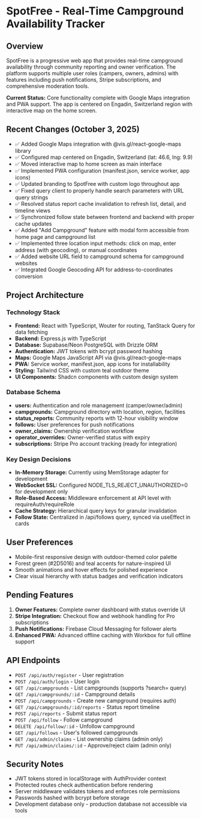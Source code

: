 # SpotFree - Real-Time Campground Availability Tracker

## Overview
SpotFree is a progressive web app that provides real-time campground availability through community reporting and owner verification. The platform supports multiple user roles (campers, owners, admins) with features including push notifications, Stripe subscriptions, and comprehensive moderation tools.

**Current Status:** Core functionality complete with Google Maps integration and PWA support. The app is centered on Engadin, Switzerland region with interactive map on the home screen.

## Recent Changes (October 3, 2025)
- ✅ Added Google Maps integration with @vis.gl/react-google-maps library
- ✅ Configured map centered on Engadin, Switzerland (lat: 46.6, lng: 9.9)
- ✅ Moved interactive map to home screen as main interface
- ✅ Implemented PWA configuration (manifest.json, service worker, app icons)
- ✅ Updated branding to SpotFree with custom logo throughout app
- ✅ Fixed query client to properly handle search parameters with URL query strings
- ✅ Resolved status report cache invalidation to refresh list, detail, and timeline views
- ✅ Synchronized follow state between frontend and backend with proper cache updates
- ✅ Added "Add Campground" feature with modal form accessible from home page and campground list
- ✅ Implemented three location input methods: click on map, enter address (with geocoding), or manual coordinates
- ✅ Added website URL field to campground schema for campground websites
- ✅ Integrated Google Geocoding API for address-to-coordinates conversion

## Project Architecture

### Technology Stack
- **Frontend:** React with TypeScript, Wouter for routing, TanStack Query for data fetching
- **Backend:** Express.js with TypeScript
- **Database:** Supabase/Neon PostgreSQL with Drizzle ORM
- **Authentication:** JWT tokens with bcrypt password hashing
- **Maps:** Google Maps JavaScript API via @vis.gl/react-google-maps
- **PWA:** Service worker, manifest.json, app icons for installability
- **Styling:** Tailwind CSS with custom teal outdoor theme
- **UI Components:** Shadcn components with custom design system

### Database Schema
- **users:** Authentication and role management (camper/owner/admin)
- **campgrounds:** Campground directory with location, region, facilities
- **status_reports:** Community reports with 12-hour visibility window
- **follows:** User preferences for push notifications
- **owner_claims:** Ownership verification workflow
- **operator_overrides:** Owner-verified status with expiry
- **subscriptions:** Stripe Pro account tracking (ready for integration)

### Key Design Decisions
- **In-Memory Storage:** Currently using MemStorage adapter for development
- **WebSocket SSL:** Configured NODE_TLS_REJECT_UNAUTHORIZED=0 for development only
- **Role-Based Access:** Middleware enforcement at API level with requireAuth/requireRole
- **Cache Strategy:** Hierarchical query keys for granular invalidation
- **Follow State:** Centralized in /api/follows query, synced via useEffect in cards

## User Preferences
- Mobile-first responsive design with outdoor-themed color palette
- Forest green (#2D5016) and teal accents for nature-inspired UI
- Smooth animations and hover effects for polished experience
- Clear visual hierarchy with status badges and verification indicators

## Pending Features
1. **Owner Features:** Complete owner dashboard with status override UI
2. **Stripe Integration:** Checkout flow and webhook handling for Pro subscriptions
3. **Push Notifications:** Firebase Cloud Messaging for follower alerts
4. **Enhanced PWA:** Advanced offline caching with Workbox for full offline support

## API Endpoints
- `POST /api/auth/register` - User registration
- `POST /api/auth/login` - User login
- `GET /api/campgrounds` - List campgrounds (supports ?search= query)
- `GET /api/campgrounds/:id` - Campground details
- `POST /api/campgrounds` - Create new campground (requires auth)
- `GET /api/campgrounds/:id/reports` - Status report timeline
- `POST /api/reports` - Submit status report
- `POST /api/follow` - Follow campground
- `DELETE /api/follow/:id` - Unfollow campground
- `GET /api/follows` - User's followed campgrounds
- `GET /api/admin/claims` - List ownership claims (admin only)
- `PUT /api/admin/claims/:id` - Approve/reject claim (admin only)

## Security Notes
- JWT tokens stored in localStorage with AuthProvider context
- Protected routes check authentication before rendering
- Server middleware validates tokens and enforces role permissions
- Passwords hashed with bcrypt before storage
- Development database only - production database not accessible via tools

